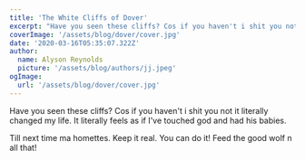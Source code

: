 ```yaml
---
title: 'The White Cliffs of Dover'
excerpt: "Have you seen these cliffs? Cos if you haven't i shit you not it literally changed my life. It literally feels as if I've touched god and had his babies."
coverImage: '/assets/blog/dover/cover.jpg'
date: '2020-03-16T05:35:07.322Z'
author:
  name: Alyson Reynolds
  picture: '/assets/blog/authors/jj.jpeg'
ogImage:
  url: '/assets/blog/dover/cover.jpg'
---
```


Have you seen these cliffs? Cos if you haven't i shit you not it literally changed my life. It literally feels as if I've touched god and had his babies.

Till next time ma homettes. Keep it real. You can do it! Feed the good wolf n all that!
